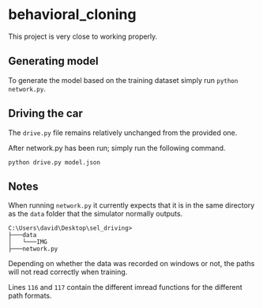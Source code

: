 # behavioral_cloning

This project is very close to working properly. 

## Generating model

To generate the model based on the training dataset simply run `python network.py`. 


## Driving the car

The `drive.py` file remains relatively unchanged from the provided one. 

After network.py has been run; simply run the following command.

```
python drive.py model.json
```

## Notes

When running `network.py` it currently expects that it is in the same directory as the `data` folder that the simulator normally outputs.  
```
C:\Users\david\Desktop\sel_driving>
├───data
│   └───IMG
├───network.py
```
Depending on whether the data was recorded on windows or not, the paths will not read correctly when training.

Lines `116` and `117` contain the different imread functions for the different path formats.
